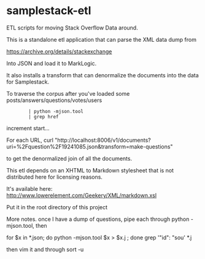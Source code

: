 samplestack-etl
===============

ETL scripts for moving Stack Overflow Data around.

This is a standalone etl application that can parse the XML data dump from

https://archive.org/details/stackexchange

Into JSON and load it to MarkLogic.

It also installs a transform that can denormalize the documents into the data for Samplestack.

To traverse the corpus after you've loaded some posts/answers/questions/votes/users

 ```curl "http://localhost:8006/v1/search?start=1&format=json&directory=/question/" 
         | python -mjson.tool 
         | grep href
 ```

increment start...

For each URL, 
curl "http://localhost:8006/v1/documents?uri=%2Fquestion%2F19241085.json&transform=make-questions"

to get the denormalized join of all the documents.



This etl depends on an XHTML to Markdown stylesheet that is not distributed here for licensing reasons.

It's available here:
http://www.lowerelement.com/Geekery/XML/markdown.xsl

Put it in the root directory of this project


More notes.
once I have a dump of questions, pipe each through python -mjson.tool, then

for $x in *.json; do python -mjson.tool $x > $x.j ; done
grep '"id": "sou' *.j

then vim it and through sort -u
